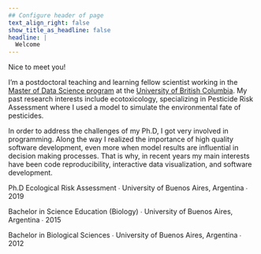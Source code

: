 ```yaml
---
## Configure header of page
text_align_right: false
show_title_as_headline: false
headline: |
  Welcome 
---
```


<!-- this is a subheadline -->
Nice to meet you!

I’m a postdoctoral teaching and learning fellow scientist working in the [Master of Data Science program](https://masterdatascience.ubc.ca/) at the [University of British Columbia](https://www.ubc.ca/). My past research interests include ecotoxicology, specializing in Pesticide Risk Assessment where I used a model to simulate the environmental fate of pesticides.  

In order to address the challenges of my Ph.D, I got very involved in programming. Along the way I realized the importance of high quality software development, even more when model results are influential in decision making processes. That is why, in recent years my main interests have been code reproducibility, interactive data visualization, and software development.


<i class="fas fa-graduation-cap pr3"></i> Ph.D Ecological Risk Assessment &#8729; University of Buenos Aires, Argentina  &#8729; 2019

<i class="fas fa-graduation-cap pr2"></i> Bachelor in Science Education (Biology) &#8729; University of Buenos Aires, Argentina &#8729; 2015

<i class="fas fa-graduation-cap pr2"></i> Bachelor in Biological Sciences  &#8729;
    University of Buenos Aires, Argentina  &#8729;  2012
